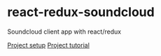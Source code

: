 # react-redux-soundcloud
Soundcloud client app with react/redux

[Project setup](https://www.robinwieruch.de/minimal-react-webpack-babel-setup/)
[Project tutorial](https://www.robinwieruch.de/the-soundcloud-client-in-react-redux/)

